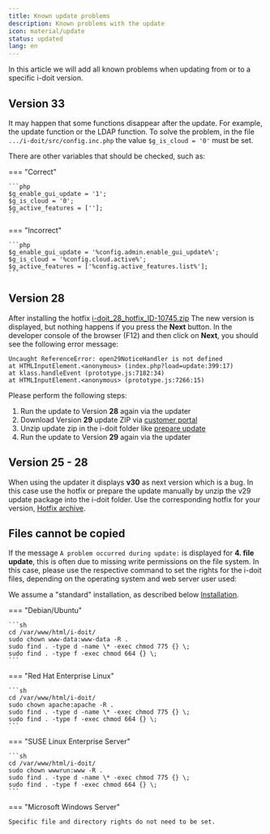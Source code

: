 ```yaml
---
title: Known update problems
description: Known problems with the update
icon: material/update
status: updated
lang: en
---
```


In this article we will add all known problems when updating from or to a specific i-doit version.

## Version 33

It may happen that some functions disappear after the update. For example, the update function or the LDAP function. To solve the problem, in the file `.../i-doit/src/config.inc.php` the value `$g_is_cloud = '0'` must be set.

There are other variables that should be checked, such as:

=== "Correct"

    ```php
    $g_enable_gui_update = '1';
    $g_is_cloud = '0';
    $g_active_features = [''];
    ```

=== "Incorrect"

    ```php
    $g_enable_gui_update = '%config.admin.enable_gui_update%';
    $g_is_cloud = '%config.cloud.active%';
    $g_active_features = ['%config.active_features.list%'];
    ```

## Version 28

After installing the hotfix [i-doit_28_hotfix_ID-10745.zip](../hotfixes/hotfix-archive/v28.md#wrong-i-doit-version-is-downloaded-at-updater) The new version is displayed, but nothing happens if you press the **Next** button. In the developer console of the browser (F12) and then click on **Next**, you should see the following error message:
<!-- cSpell:disable -->
```shell
Uncaught ReferenceError: open29NoticeHandler is not defined
at HTMLInputElement.<anonymous> (index.php?load=update:399:17)
at klass.handleEvent (prototype.js:7182:34)
at HTMLInputElement.<anonymous> (prototype.js:7266:15)
```
<!-- cSpell:enable -->
Please perform the following steps:

1. Run the update to Version **28** again via the updater
2. Download Version **29** update ZIP via [customer portal](../customer-portal.md)
3. Unzip update zip in the i-doit folder like [prepare update](../../maintenance-and-operation/update.md#update-prepared-via-the-console)
4. Run the update to Version **29** again via the updater

## Version 25 - 28

When using the updater it displays **v30** as next version which is a bug.
In this case use the hotfix or prepare the update manually by unzip the v29 update package into the i-doit folder.
Use the corresponding hotfix for your version, [Hotfix archive](../hotfixes/hotfix-archive/index.md).

## Files cannot be copied

If the message `A problem occurred during update:` is displayed for **4. file update**, this is often due to missing write permissions on the file system.
In this case, please use the respective command to set the rights for the i-doit files, depending on the operating system and web server user used:

We assume a "standard" installation, as described below [Installation](../../installation/index.md).

=== "Debian/Ubuntu"

    ```sh
    cd /var/www/html/i-doit/
    sudo chown www-data:www-data -R .
    sudo find . -type d -name \* -exec chmod 775 {} \;
    sudo find . -type f -exec chmod 664 {} \;
    ```

=== "Red Hat Enterprise Linux"

    ```sh
    cd /var/www/html/i-doit/
    sudo chown apache:apache -R .
    sudo find . -type d -name \* -exec chmod 775 {} \;
    sudo find . -type f -exec chmod 664 {} \;
    ```

=== "SUSE Linux Enterprise Server"

    ```sh
    cd /var/www/html/i-doit/
    sudo chown wwwrun:www -R .
    sudo find . -type d -name \* -exec chmod 775 {} \;
    sudo find . -type f -exec chmod 664 {} \;
    ```

=== "Microsoft Windows Server"

    Specific file and directory rights do not need to be set.
